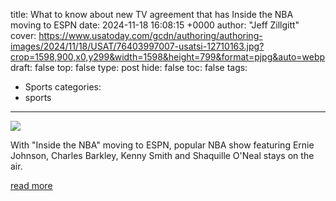 title: What to know about new TV agreement that has Inside the NBA moving to ESPN
date: 2024-11-18 16:08:15 +0000
author: "Jeff Zillgitt"
cover: https://www.usatoday.com/gcdn/authoring/authoring-images/2024/11/18/USAT/76403997007-usatsi-12710163.jpg?crop=1598,900,x0,y299&width=1598&height=799&format=pjpg&auto=webp
draft: false
top: false
type: post
hide: false
toc: false
tags:
  - Sports
categories:
  - sports
---

![](https://www.usatoday.com/gcdn/authoring/authoring-images/2024/11/18/USAT/76403997007-usatsi-12710163.jpg?crop=1598,900,x0,y299&width=1598&height=799&format=pjpg&auto=webp)

With "Inside the NBA" moving to ESPN, popular NBA show featuring Ernie Johnson, Charles Barkley, Kenny Smith and Shaquille O'Neal stays on the air.

[read more](https://www.usatoday.com/story/sports/nba/2024/11/18/inside-the-nba-espn-new-tv-deal/76403191007/)
